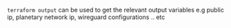 `terraform output` can be used to get the relevant output variables e.g public ip, planetary network ip, wireguard configurations .. etc 